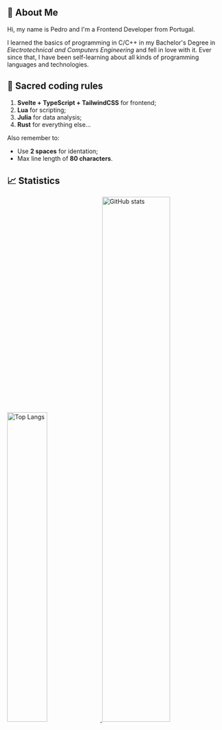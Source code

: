 ## 👋 About Me

Hi, my name is Pedro and I'm a Frontend Developer from Portugal.

I learned the basics of programming in C/C++ in my Bachelor's Degree in *Electrotechnical and Computers Engineering* and fell in love with it. Ever since that, I have been self-learning about all kinds of programming languages and technologies.

## 📜 Sacred coding rules

1. **Svelte + TypeScript + TailwindCSS** for frontend;
2. **Lua** for scripting;
3. **Julia** for data analysis;
4. **Rust** for everything else...

Also remember to:

- Use **2 spaces** for identation;
- Max line length of **80 characters**.

## 📈 Statistics

<a href="https://github.com/pmorim">
  <img width="43%" style="display:inline-block;" alt="Top Langs" src="https://github-readme-stats.vercel.app/api/top-langs/?username=pmorim&layout=compact&langs_count=6" /> <img width="56%" style="display:inline-block;" alt="GitHub stats" src="https://github-readme-stats.vercel.app/api?username=pmorim&show_icons=true&count_private=true" />
</a>
